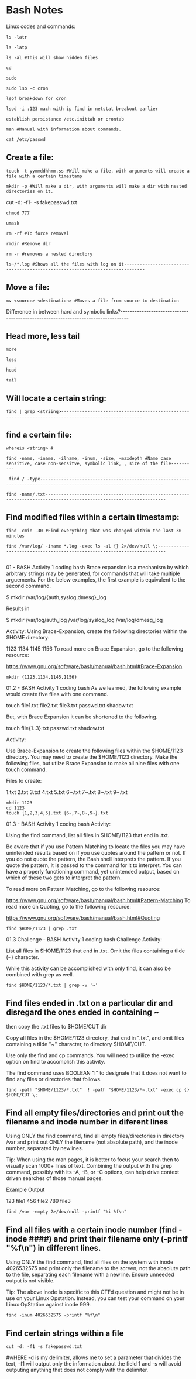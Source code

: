 # Bash Notes

Linux codes and commands:

```
ls -latr
```

```
ls -latp
```

```
ls -al #This will show hidden files 
```

```
cd 
```

```
sudo
```

```
sudo lso -c cron 
```

```
lsof breakdown for cron
```

```
lsod -i :123 mach with ip find in netstat breakout earlier
```

```
establish persistance /etc.inittab or crontab
```

```
man #Manual with information about commands.
```

```
cat /etc/passwd
```



## Create a file: 


```
touch -t yymmddhhmm.ss #Will make a file, with arguments will create a file with a certain timestamp 
```

```
mkdir -p #Will make a dir, with arguments will make a dir with nested directories on it.
```
cut -d: -f1- -s fakepasswd.txt

```
chmod 777
```

```
umask
```

```
rm -rf #To force removal
```

```
rmdir #Remove dir
```

```
rm -r #removes a nested directory
```

```
ls~/*.log #Shows all the files with log on it------------------------------------------------------------------------------
```

## Move a file:

```
mv <source> <destination> #Moves a file from source to destination
```

Difference in between hard and symbolic links?---------------------------------------------------------------------------------


## Head more, less tail 

```
more

```

```
less
```

```
head
```

```
tail
```

## Will locate a certain string:

```
find | grep <striing>-----------------------------------------------------------------------------------------------------
```

## find a certain file:

```
whereis <string> #

```

```
find -name, -iname, -ilname, -inum, -size, -maxdepth #Name case sensitive, case non-sensitve, symbolic link, , size of the file----------
```

```
 find / -type---------------------------------------------------------------------------------------------------------------------
```

```
find -name/.txt--------------------------------------------------------------------------------------------------------------------
```
## Find modified files within a certain timestamp:

```
find -cmin -30 #Find everything that was changed within the last 30 minutes
```

```
find /var/log/ -iname *.log -exec ls -al {} 2>/dev/null \;-------------------------------------------------------------------------


```
01 - BASH Activity
1
coding bash
Brace expansion is a mechanism by which arbitrary strings may be generated, for commands that will take multiple arguements. For the below examples, the first example is equivalent to the second command.

$ mkdir /var/log/{auth,syslog,dmesg}_log

Results in

$ mkdir /var/log/auth_log /var/log/syslog_log /var/log/dmesg_log

Activity: Using Brace-Expansion, create the following directories within the $HOME directory:

1123
1134
1145
1156
To read more on Brace Expansion, go to the following resource:

https://www.gnu.org/software/bash/manual/bash.html#Brace-Expansion



```
mkdir {1123,1134,1145,1156}
```

01.2 - BASH Activity
1
coding bash
As we learned, the following example would create five files with one command.

touch file1.txt file2.txt file3.txt passwd.txt shadow.txt

But, with Brace Expansion it can be shortened to the following.

touch file{1..3}.txt passwd.txt shadow.txt

Activity:

Use Brace-Expansion to create the following files within the $HOME/1123 directory. You may need to create the $HOME/1123 directory. Make the following files, but utilze Brace Expansion to make all nine files with one touch command.

Files to create:

1.txt
2.txt
3.txt
4.txt
5.txt
6~.txt
7~.txt
8~.txt
9~.txt

```
mkdir 1123
cd 1123
touch {1,2,3,4,5}.txt {6~,7~,8~,9~}.txt
```

01.3 - BASH Activity
1
coding bash
Activity:

Using the find command, list all files in $HOME/1123 that end in .txt.

Be aware that if you use Pattern Matching to locate the files you may have unintended results based on if you use quotes around the pattern or not. If you do not quote the pattern, the Bash shell interprets the pattern. If you quote the pattern, it is passed to the command for it to interpret. You can have a properly functioning command, yet unintended output, based on which of these two gets to interpret the pattern.

To read more on Pattern Matching, go to the following resource:

https://www.gnu.org/software/bash/manual/bash.html#Pattern-Matching
To read more on Quoting, go to the following resource:

https://www.gnu.org/software/bash/manual/bash.html#Quoting

```
find $HOME/1123 | grep .txt
```

01.3 Challenge - BASH Activity
1
coding bash
Challenge Activity:

List all files in $HOME/1123 that end in .txt. Omit the files containing a tilde (~) character.

While this activity can be accomplished with only find, it can also be combined with grep as well.

```
find $HOME/1123/*.txt | grep -v '~'
```
## Find files ended in .txt on a particular dir and disregard the ones ended in containing ~
then copy the .txt files to $HOME/CUT dir

Copy all files in the $HOME/1123 directory, that end in ".txt", and omit files containing a tilde "~" character, to directory $HOME/CUT.

Use only the find and cp commands. You will need to utilize the -exec option on find to accomplish this activity.

The find command uses BOOLEAN "!" to designate that it does not want to find any files or directories that follows.


```
find -path "$HOME/1123/*.txt"  ! -path "$HOME/1123/*~.txt" -exec cp {} $HOME/CUT \;
```

## Find all empty files/directories and print out the filename and inode number in diferent lines

Using ONLY the find command, find all empty files/directories in directory /var and print out ONLY the filename (not absolute path), and the inode number, separated by newlines.

Tip: When using the man pages, it is better to focus your search then to visually scan 1000+ lines of text. Combining the output with the grep command, possibly with its -A, -B, or -C options, can help drive context driven searches of those manual pages.

Example Output

123 file1
456 file2
789 file3

```
find /var -empty 2>/dev/null -printf "%i %f\n" 
```

## Find all files with a certain inode number (find -inode ####) and print their filename only (-printf "%f\n") in different lines.

Using ONLY the find command, find all files on the system with inode 4026532575 and print only the filename to the screen, not the absolute path to the file, separating each filename with a newline. Ensure unneeded output is not visible.

Tip: The above inode is specific to this CTFd question and might not be in use on your Linux Opstation. Instead, you can test your command on your Linux OpStation against inode 999.

```
find -inum 4026532575 -printf "%f\n"
```

## Find certain strings within a file 

```
cut -d: -f1 -s fakepasswd.txt
```

#wHERE -d is my delimiter, allows me to set a parameter that divides the text, -f1 will output only the information about the field 1 and -s will avoid outputing anything that does not comply with the delimiter.




